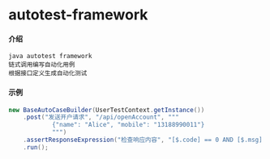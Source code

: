 # autotest-framework

#### 介绍
```text
java autotest framework
链式调用编写自动化用例
根据接口定义生成自动化测试
```
#### 示例
```java
new BaseAutoCaseBuilder(UserTestContext.getInstance())
    .post("发送开户请求", "/api/openAccount", """
            {"name": "Alice", "mobile": "13188990011"}
            """)
    .assertResponseExpression("检查响应内容", "[$.code] == 0 AND [$.msg] == '成功'")
    .run();
```
